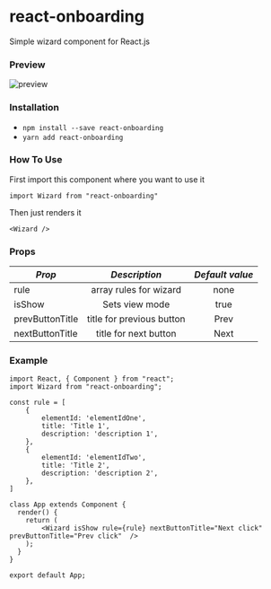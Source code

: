 # react-onboarding
Simple wizard component for React.js

### Preview
![preview](https://user-images.githubusercontent.com/5953765/50577446-28168500-0e39-11e9-9dfd-0a44a42d3268.gif)

### Installation

* `npm install --save react-onboarding`
* `yarn add react-onboarding`

### How To Use

First import this component where you want to use it

`import Wizard from "react-onboarding"`

Then just renders it

`<Wizard />`

### Props

|      _Prop_     |       _Description_       | _Default value_ |
| --------------- |   :-------------------:   | :-------------: |
| rule            |   array rules for wizard  |      none       |
| isShow          |    Sets view mode         |      true       |
| prevButtonTitle | title for previous button |      Prev       |
| nextButtonTitle | title for next button     |      Next       |

### Example

```
import React, { Component } from "react";
import Wizard from "react-onboarding";

const rule = [
    {
        elementId: 'elementIdOne',
        title: 'Title 1',
        description: 'description 1',
    },
    {
        elementId: 'elementIdTwo',
        title: 'Title 2',
        description: 'description 2',
    },
]

class App extends Component {
  render() {
    return (
        <Wizard isShow rule={rule} nextButtonTitle="Next click" prevButtonTitle="Prev click"  />
    );
  }
}

export default App;
```
